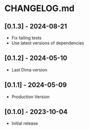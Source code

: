 # CHANGELOG.md

## [0.1.3] - 2024-08-21

- Fix failing tests
- Use latest versions of dependencies
  
## [0.1.2] - 2024-05-10

- Last Dima version

## [0.1.1] - 2024-05-09

- Production Version

## [0.1.0] - 2023-10-04

- Initial release
